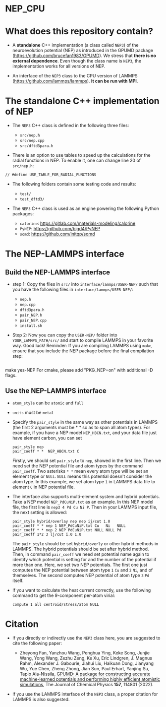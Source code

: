 # NEP_CPU

# What does this repository contain?

* A **standalone** C++ implementation (a class called `NEP3`) of the neuroevolution potential (NEP) as introduced in the GPUMD package (https://github.com/brucefan1983/GPUMD). We stress that **there is no external dependence**. Even though the class name is `NEP3`, the implementation works for all versions of NEP.

* An interface of the `NEP3` class to the CPU version of LAMMPS (https://github.com/lammps/lammps). **It can be run with MPI**.

# The standalone C++ implementation of NEP

* The `NEP3` C++ class is defined in the following three files:
  * `src/nep.h`
  * `src/nep.cpp`
  * `src/dftd3para.h`
  
* There is an option to use tables to speed up the calculations for the radial functions in NEP. To enable it, one can change line 20 of `src/nep.h`:

```
// #define USE_TABLE_FOR_RADIAL_FUNCTIONS
```
  
* The following folders contain some testing code and results:
  * `test/`
  * `test_dftd3/`
  
* The `NEP3` C++ class is used as an engine powering the following Python packages:
  * `calorine`: https://gitlab.com/materials-modeling/calorine
  * `PyNEP`: https://github.com/bigd4/PyNEP
  * `somd`: https://github.com/initqp/somd
  
# The NEP-LAMMPS interface

## Build the NEP-LAMMPS interface

* step 1: Copy the files in `src/` into `interface/lammps/USER-NEP/` such that you have the following files in `interface/lammps/USER-NEP/`:
  * `nep.h`
  * `nep.cpp`
  * `dftd3para.h`
  * `pair_NEP.h`
  * `pair_NEP.cpp`
  * `install.sh`
  
* Step 2: Now you can copy the `USER-NEP/` folder into `YOUR_LAMMPS_PATH/src/` and start to compile LAMMPS in your favorite way. Good luck!
  Reminder: If you are compiling LAMMPS using `make`, ensure that you include the NEP package before the final compilation step:
  ```bash
make yes-NEP
 For cmake, please add "PKG_NEP=on" with additional -D flags.
  
## Use the NEP-LAMMPS interface

* `atom_style` can be `atomic` and `full`
* `units` must be `metal`
* Specify the `pair_style` in the same way as other potentials in LAMMPS (the first 2 arguments must be * * so as to span all atom types). For example, if you have a NEP model `NEP_HBCN.txt`, and your data file just have element carbon, you can set
  ```shell
  pair_style nep   
  pair_coeff * *  NEP_HBCN.txt C
  ```
  Firstly, we should set `pair_style` to `nep`, showed in the first line. Then we need set the NEP potential file and atom types by the command `pair_coeff`. Two asterisks `* *` mean every atom type will be set an element type or `NULL`. `NULL` means this potential doesn't consider the atom type. In this example, we set atom type `1` in LAMMPS data file to element `C` in NEP potential file. 
* The interface also supports multi-element system and hybrid potentials. Take a NEP model `NEP_PdCuNiP.txt` as an example. In this NEP model file, the first line is `nep3 4 Pd Cu Ni P`. Then in your LAMMPS input file, the next setting is allowed:
  ```shell
  pair_style hybrid/overlay nep nep ij/cut 1.0
  pair_coeff * * nep 1 NEP_PdCuNiP.txt Cu   Ni   NULL
  pair_coeff * * nep 2 NEP_PdCuNiP.txt NULL NULL Pd
  pair_ceoff 1*2 3 lj/cut 1.0 1.0
  ```
  The `pair_style` should be set `hybrid/overly` or other hybrid methods in LAMMPS. The hybrid potentials should be set after hybrid method. Then, in command `pair_coeff` we need set potential name again to identify which potential is setting for and the number of the potential if more than one. 
  Here, we set two NEP potentials. The first one just computes the NEP potential between atom type `1` `Cu` and `2` `Ni`, and of themselves. The second computes NEP potential of atom type `3` `Pd` itself.

* If you want to calculate the heat current correctly, use the following command to get the 9-component per-atom virial:
  ```shell
  compute 1 all centroid/stress/atom NULL
  ```
  
# Citation

* If you directly or indirectly use the `NEP3` class here, you are suggested to cite the following paper:

  * Zheyong Fan, Yanzhou Wang, Penghua Ying, Keke Song, Junjie Wang, Yong Wang, Zezhu Zeng, Ke Xu, Eric Lindgren, J. Magnus Rahm, Alexander J. Gabourie, Jiahui Liu, Haikuan Dong, Jianyang Wu, Yue Chen, Zheng Zhong, Jian Sun, Paul Erhart, Yanjing Su, Tapio Ala-Nissila,
[GPUMD: A package for constructing accurate machine-learned potentials and performing highly efficient atomistic simulations](https://doi.org/10.1063/5.0106617), The Journal of Chemical Physics **157**, 114801 (2022).

* If you use the LAMMPS interface of the `NEP3` class, a proper citation for LAMMPS is also suggested. 

